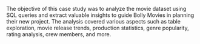The objective of this case study was to analyze the movie dataset using SQL queries and extract valuable insights to guide Bolly Movies in planning their new project. The analysis covered various aspects such as table exploration, movie release trends, production statistics, genre popularity, rating analysis, crew members, and more.
